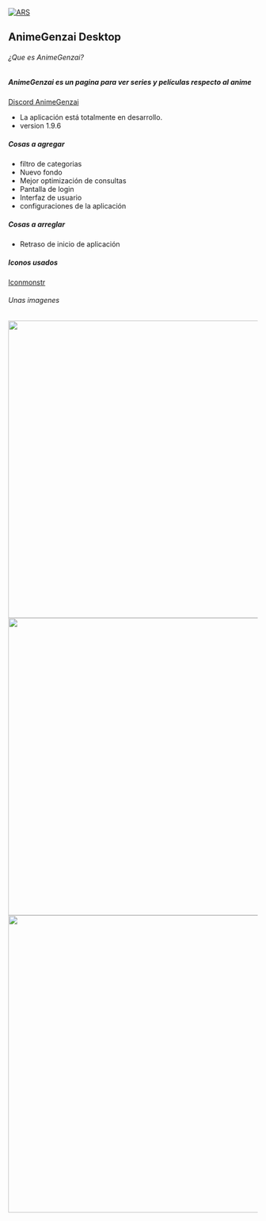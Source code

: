 [![ARS](https://github.com/TokyoTF/AnimeGenzai-Desktop/actions/workflows/Testing.yml/badge.svg?branch=latest_branch)](https://github.com/TokyoTF/AnimeGenzai-Desktop/actions/workflows/Testing.yml)
## AnimeGenzai Desktop
###### ¿Que es AnimeGenzai?
##### AnimeGenzai es un pagina para ver series y películas respecto al anime

[Discord AnimeGenzai](https://discord.gg/F59KYXtjMv)
* La aplicación está totalmente en desarrollo.
* version 1.9.6

##### Cosas a agregar

* filtro de categorias
* Nuevo fondo
* Mejor optimización de consultas
* Pantalla de login
* Interfaz de usuario
* configuraciones de la aplicación

##### Cosas a arreglar

* Retraso de inicio de aplicación

##### Iconos usados

[Iconmonstr](https://iconmonstr.com)

###### Unas imagenes
<img width="600" src="https://i.imgur.com/FuP0wWJ.png">
<img width="600" src="https://i.imgur.com/YbPGiot.png">
<img width="600" src="https://i.imgur.com/6MVMspS.png">


